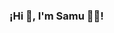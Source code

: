### ¡Hi 👋, I'm Samu 👨‍💻!

<!--
![me](https://github.com/GaryMontoya/GaryMontoya/assets/151394307/b73e1194-4130-44fd-8e70-bca16d640b1b)
**GaryMontoya/GaryMontoya** is a ✨ _special_ ✨ repository because its `README.md` (this file) appears on your GitHub profile.

- [Instaram](https://www.instagram.com/smontoyag/)
- [X](https://twitter.com/samu7montoya)

-->
